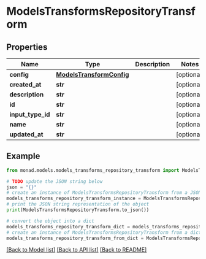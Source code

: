 # ModelsTransformsRepositoryTransform


## Properties

Name | Type | Description | Notes
------------ | ------------- | ------------- | -------------
**config** | [**ModelsTransformConfig**](ModelsTransformConfig.md) |  | [optional] 
**created_at** | **str** |  | [optional] 
**description** | **str** |  | [optional] 
**id** | **str** |  | [optional] 
**input_type_id** | **str** |  | [optional] 
**name** | **str** |  | [optional] 
**updated_at** | **str** |  | [optional] 

## Example

```python
from monad.models.models_transforms_repository_transform import ModelsTransformsRepositoryTransform

# TODO update the JSON string below
json = "{}"
# create an instance of ModelsTransformsRepositoryTransform from a JSON string
models_transforms_repository_transform_instance = ModelsTransformsRepositoryTransform.from_json(json)
# print the JSON string representation of the object
print(ModelsTransformsRepositoryTransform.to_json())

# convert the object into a dict
models_transforms_repository_transform_dict = models_transforms_repository_transform_instance.to_dict()
# create an instance of ModelsTransformsRepositoryTransform from a dict
models_transforms_repository_transform_from_dict = ModelsTransformsRepositoryTransform.from_dict(models_transforms_repository_transform_dict)
```
[[Back to Model list]](../README.md#documentation-for-models) [[Back to API list]](../README.md#documentation-for-api-endpoints) [[Back to README]](../README.md)


